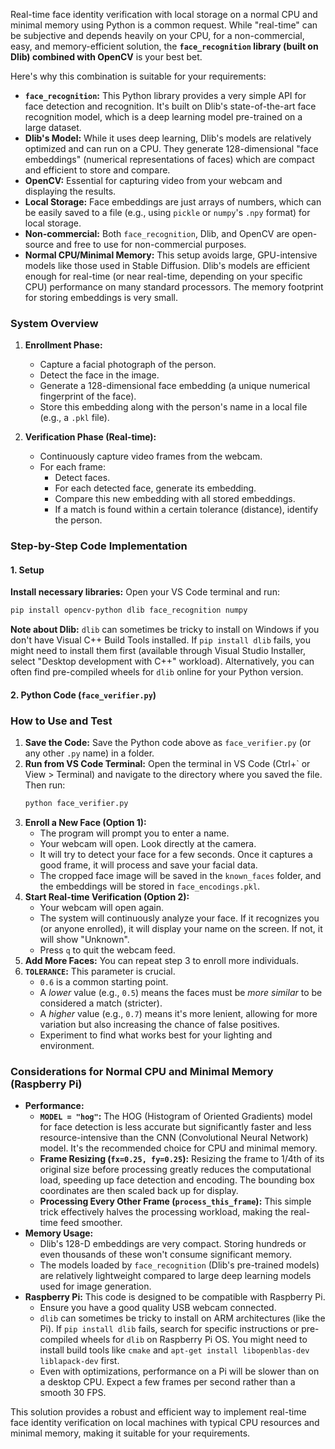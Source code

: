 Real-time face identity verification with local storage on a normal CPU and minimal memory using Python is a common request. While "real-time" can be subjective and depends heavily on your CPU, for a non-commercial, easy, and memory-efficient solution, the **`face_recognition` library (built on Dlib) combined with OpenCV** is your best bet.

Here's why this combination is suitable for your requirements:

* **`face_recognition`:** This Python library provides a very simple API for face detection and recognition. It's built on Dlib's state-of-the-art face recognition model, which is a deep learning model pre-trained on a large dataset.
* **Dlib's Model:** While it uses deep learning, Dlib's models are relatively optimized and can run on a CPU. They generate 128-dimensional "face embeddings" (numerical representations of faces) which are compact and efficient to store and compare.
* **OpenCV:** Essential for capturing video from your webcam and displaying the results.
* **Local Storage:** Face embeddings are just arrays of numbers, which can be easily saved to a file (e.g., using `pickle` or `numpy`'s `.npy` format) for local storage.
* **Non-commercial:** Both `face_recognition`, Dlib, and OpenCV are open-source and free to use for non-commercial purposes.
* **Normal CPU/Minimal Memory:** This setup avoids large, GPU-intensive models like those used in Stable Diffusion. Dlib's models are efficient enough for real-time (or near real-time, depending on your specific CPU) performance on many standard processors. The memory footprint for storing embeddings is very small.

### System Overview

1.  **Enrollment Phase:**
    * Capture a facial photograph of the person.
    * Detect the face in the image.
    * Generate a 128-dimensional face embedding (a unique numerical fingerprint of the face).
    * Store this embedding along with the person's name in a local file (e.g., a `.pkl` file).

2.  **Verification Phase (Real-time):**
    * Continuously capture video frames from the webcam.
    * For each frame:
        * Detect faces.
        * For each detected face, generate its embedding.
        * Compare this new embedding with all stored embeddings.
        * If a match is found within a certain tolerance (distance), identify the person.

### Step-by-Step Code Implementation

#### 1. Setup

**Install necessary libraries:** Open your VS Code terminal and run:

```bash
pip install opencv-python dlib face_recognition numpy
```

**Note about Dlib:** `dlib` can sometimes be tricky to install on Windows if you don't have Visual C++ Build Tools installed. If `pip install dlib` fails, you might need to install them first (available through Visual Studio Installer, select "Desktop development with C++" workload). Alternatively, you can often find pre-compiled wheels for `dlib` online for your Python version.

#### 2. Python Code (`face_verifier.py`)


### How to Use and Test

1.  **Save the Code:** Save the Python code above as `face_verifier.py` (or any other `.py` name) in a folder.
2.  **Run from VS Code Terminal:** Open the terminal in VS Code (Ctrl+` or View > Terminal) and navigate to the directory where you saved the file. Then run:
    ```bash
    python face_verifier.py
    ```
3.  **Enroll a New Face (Option 1):**
    * The program will prompt you to enter a name.
    * Your webcam will open. Look directly at the camera.
    * It will try to detect your face for a few seconds. Once it captures a good frame, it will process and save your facial data.
    * The cropped face image will be saved in the `known_faces` folder, and the embeddings will be stored in `face_encodings.pkl`.
4.  **Start Real-time Verification (Option 2):**
    * Your webcam will open again.
    * The system will continuously analyze your face. If it recognizes you (or anyone enrolled), it will display your name on the screen. If not, it will show "Unknown".
    * Press `q` to quit the webcam feed.
5.  **Add More Faces:** You can repeat step 3 to enroll more individuals.
6.  **`TOLERANCE`:** This parameter is crucial.
    * `0.6` is a common starting point.
    * A *lower* value (e.g., `0.5`) means the faces must be *more similar* to be considered a match (stricter).
    * A *higher* value (e.g., `0.7`) means it's more lenient, allowing for more variation but also increasing the chance of false positives.
    * Experiment to find what works best for your lighting and environment.

### Considerations for Normal CPU and Minimal Memory (Raspberry Pi)

* **Performance:**
    * **`MODEL = "hog"`:** The HOG (Histogram of Oriented Gradients) model for face detection is less accurate but significantly faster and less resource-intensive than the CNN (Convolutional Neural Network) model. It's the recommended choice for CPU and minimal memory.
    * **Frame Resizing (`fx=0.25, fy=0.25`):** Resizing the frame to 1/4th of its original size before processing greatly reduces the computational load, speeding up face detection and encoding. The bounding box coordinates are then scaled back up for display.
    * **Processing Every Other Frame (`process_this_frame`):** This simple trick effectively halves the processing workload, making the real-time feed smoother.
* **Memory Usage:**
    * Dlib's 128-D embeddings are very compact. Storing hundreds or even thousands of these won't consume significant memory.
    * The models loaded by `face_recognition` (Dlib's pre-trained models) are relatively lightweight compared to large deep learning models used for image generation.
* **Raspberry Pi:** This code is designed to be compatible with Raspberry Pi.
    * Ensure you have a good quality USB webcam connected.
    * `dlib` can sometimes be tricky to install on ARM architectures (like the Pi). If `pip install dlib` fails, search for specific instructions or pre-compiled wheels for `dlib` on Raspberry Pi OS. You might need to install build tools like `cmake` and `apt-get install libopenblas-dev liblapack-dev` first.
    * Even with optimizations, performance on a Pi will be slower than on a desktop CPU. Expect a few frames per second rather than a smooth 30 FPS.

This solution provides a robust and efficient way to implement real-time face identity verification on local machines with typical CPU resources and minimal memory, making it suitable for your requirements.
